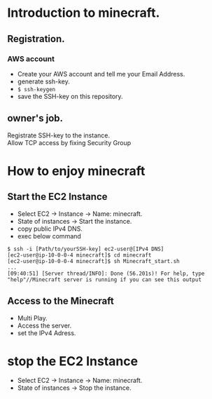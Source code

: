 # Introduction to minecraft. 

## Registration.  
### AWS account
  - Create your AWS account and tell me your Email Address.  
  - generate ssh-key.   
  - ```$ ssh-keygen```   
  - save the SSH-key on this repository.  


## owner's job.  
Registrate SSH-key to the instance.  
Allow TCP access by fixing Security Group

  

# How to enjoy minecraft 
## Start the EC2 Instance
- Select EC2 -> Instance -> Name: minecraft.  
- State of instances -> Start the instance.  
- copy public IPv4 DNS.  
- exec below command
```
$ ssh -i [Path/to/yourSSH-key] ec2-user@[IPv4 DNS]
[ec2-user@ip-10-0-0-4 minecraft]$ cd minecraft
[ec2-user@ip-10-0-0-4 minecraft]$ sh Minecraft_start.sh
...
[09:40:51] [Server thread/INFO]: Done (56.201s)! For help, type "help"//Minecraft server is running if you can see this output
```
  
## Access to the Minecraft
- Multi Play.  
- Access the server.  
- set the IPv4 Adress.  


  
# stop the EC2 Instance
- Select EC2 -> Instance -> Name: minecraft.  
- State of instances -> Stop the instance.  
